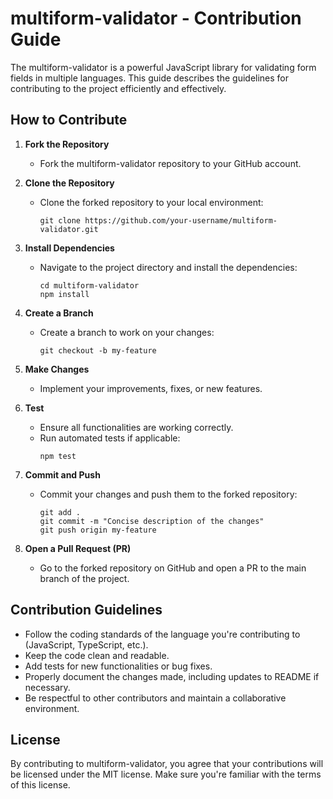 # multiform-validator - Contribution Guide

The multiform-validator is a powerful JavaScript library for validating form fields in multiple languages. This guide describes the guidelines for contributing to the project efficiently and effectively.

## How to Contribute

1. **Fork the Repository**
   - Fork the multiform-validator repository to your GitHub account.

2. **Clone the Repository**
   - Clone the forked repository to your local environment:
     ```
     git clone https://github.com/your-username/multiform-validator.git
     ```

3. **Install Dependencies**
   - Navigate to the project directory and install the dependencies:
     ```
     cd multiform-validator
     npm install
     ```

4. **Create a Branch**
   - Create a branch to work on your changes:
     ```
     git checkout -b my-feature
     ```

5. **Make Changes**
   - Implement your improvements, fixes, or new features.

6. **Test**
   - Ensure all functionalities are working correctly.
   - Run automated tests if applicable:
     ```
     npm test
     ```

7. **Commit and Push**
   - Commit your changes and push them to the forked repository:
     ```
     git add .
     git commit -m "Concise description of the changes"
     git push origin my-feature
     ```

8. **Open a Pull Request (PR)**
   - Go to the forked repository on GitHub and open a PR to the main branch of the project.

## Contribution Guidelines

- Follow the coding standards of the language you're contributing to (JavaScript, TypeScript, etc.).
- Keep the code clean and readable.
- Add tests for new functionalities or bug fixes.
- Properly document the changes made, including updates to README if necessary.
- Be respectful to other contributors and maintain a collaborative environment.

## License

By contributing to multiform-validator, you agree that your contributions will be licensed under the MIT license. Make sure you're familiar with the terms of this license.
